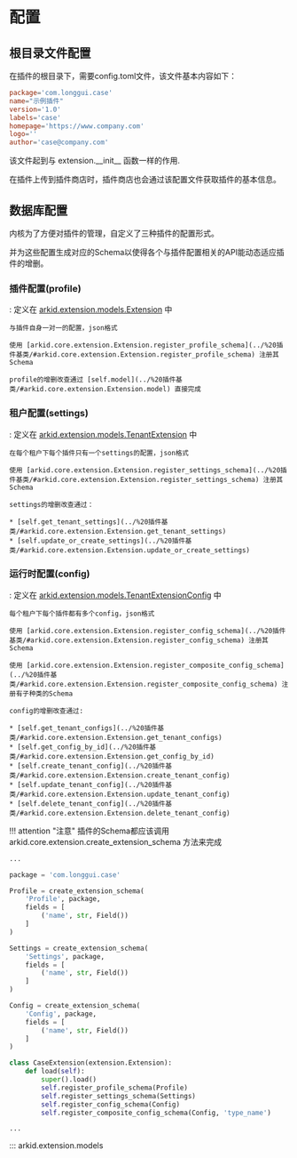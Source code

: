 # 配置

## 根目录文件配置

在插件的根目录下，需要config.toml文件，该文件基本内容如下：

``` toml title="config.toml"
package='com.longgui.case'
name="示例插件"
version='1.0'
labels='case'
homepage='https://www.company.com'
logo=''
author='case@company.com'
```

该文件起到与 extension.\_\_init\_\_ 函数一样的作用.

在插件上传到插件商店时，插件商店也会通过该配置文件获取插件的基本信息。


## 数据库配置

内核为了方便对插件的管理，自定义了三种插件的配置形式。

并为这些配置生成对应的Schema以使得各个与插件配置相关的API能动态适应插件的增删。


### 插件配置(profile)
:   定义在 [arkid.extension.models.Extension](#arkid.extension.models.Extension) 中

    与插件自身一对一的配置，json格式

    使用 [arkid.core.extension.Extension.register_profile_schema](../%20插件基类/#arkid.core.extension.Extension.register_profile_schema) 注册其Schema

    profile的增删改查通过 [self.model](../%20插件基类/#arkid.core.extension.Extension.model) 直接完成

### 租户配置(settings)

:   定义在 [arkid.extension.models.TenantExtension](#arkid.extension.models.TenantExtension) 中

    在每个租户下每个插件只有一个settings的配置，json格式

    使用 [arkid.core.extension.Extension.register_settings_schema](../%20插件基类/#arkid.core.extension.Extension.register_settings_schema) 注册其Schema

    settings的增删改查通过：

    * [self.get_tenant_settings](../%20插件基类/#arkid.core.extension.Extension.get_tenant_settings)
    * [self.update_or_create_settings](../%20插件基类/#arkid.core.extension.Extension.update_or_create_settings)

### 运行时配置(config)
:   定义在 [arkid.extension.models.TenantExtensionConfig](#arkid.extension.models.TenantExtension) 中

    每个租户下每个插件都有多个config，json格式

    使用 [arkid.core.extension.Extension.register_config_schema](../%20插件基类/#arkid.core.extension.Extension.register_config_schema) 注册其Schema

    使用 [arkid.core.extension.Extension.register_composite_config_schema](../%20插件基类/#arkid.core.extension.Extension.register_composite_config_schema) 注册有子种类的Schema

    config的增删改查通过:

    * [self.get_tenant_configs](../%20插件基类/#arkid.core.extension.Extension.get_tenant_configs)
    * [self.get_config_by_id](../%20插件基类/#arkid.core.extension.Extension.get_config_by_id)
    * [self.create_tenant_config](../%20插件基类/#arkid.core.extension.Extension.create_tenant_config)
    * [self.update_tenant_config](../%20插件基类/#arkid.core.extension.Extension.update_tenant_config)
    * [self.delete_tenant_config](../%20插件基类/#arkid.core.extension.Extension.delete_tenant_config)


!!! attention "注意"
    插件的Schema都应该调用 arkid.core.extension.create_extension_schema 方法来完成

```py title='示例'
...

package = 'com.longgui.case'

Profile = create_extension_schema(
    'Profile', package,
    fields = [
        ('name', str, Field())
    ]
)

Settings = create_extension_schema(
    'Settings', package,
    fields = [
        ('name', str, Field())
    ]
)

Config = create_extension_schema(
    'Config', package,
    fields = [
        ('name', str, Field())
    ]
)

class CaseExtension(extension.Extension):
    def load(self):
        super().load()
        self.register_profile_schema(Profile)
        self.register_settings_schema(Settings)
        self.register_config_schema(Config)
        self.register_composite_config_schema(Config, 'type_name')

...
```

::: arkid.extension.models




